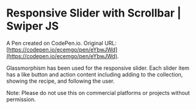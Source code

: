 # Responsive Slider with Scrollbar | Swiper JS

A Pen created on CodePen.io. Original URL: [https://codepen.io/ecemgo/pen/eYbwJWd](https://codepen.io/ecemgo/pen/eYbwJWd).

Glassmorphism has been used for the responsive slider. Each slider item has a like button and action content including adding to the collection, showing the recipe, and following the user.

Note: Please do not use this on commercial platforms or projects without permission.